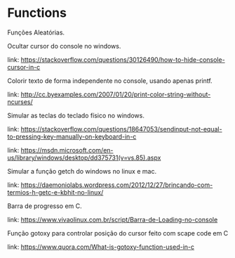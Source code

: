 # Functions

Funções Aleatórias.

Ocultar cursor do console no windows.

link: https://stackoverflow.com/questions/30126490/how-to-hide-console-cursor-in-c


Colorir texto de forma independente no console, usando apenas printf.

link: http://cc.byexamples.com/2007/01/20/print-color-string-without-ncurses/


Simular as teclas do teclado físico no windows.

link: https://stackoverflow.com/questions/18647053/sendinput-not-equal-to-pressing-key-manually-on-keyboard-in-c

link: https://msdn.microsoft.com/en-us/library/windows/desktop/dd375731(v=vs.85).aspx


Simular a função getch do windows no linux e mac.

link: https://daemoniolabs.wordpress.com/2012/12/27/brincando-com-termios-h-getc-e-kbhit-no-linux/


Barra de progresso em C.

link: https://www.vivaolinux.com.br/script/Barra-de-Loading-no-console


Função gotoxy para controlar posição do cursor feito com scape code em C

link: https://www.quora.com/What-is-gotoxy-function-used-in-c
